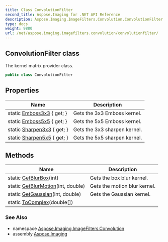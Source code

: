 ```yaml
---
title: Class ConvolutionFilter
second_title: Aspose.Imaging for .NET API Reference
description: Aspose.Imaging.ImageFilters.Convolution.ConvolutionFilter class. The kernel matrix provider class
type: docs
weight: 9880
url: /net/aspose.imaging.imagefilters.convolution/convolutionfilter/
---
```

## ConvolutionFilter class

The kernel matrix provider class.

```csharp
public class ConvolutionFilter
```

## Properties

| Name | Description |
| --- | --- |
| static [Emboss3x3](../../aspose.imaging.imagefilters.convolution/convolutionfilter/emboss3x3/) { get; } | Gets the 3x3 Emboss kernel. |
| static [Emboss5x5](../../aspose.imaging.imagefilters.convolution/convolutionfilter/emboss5x5/) { get; } | Gets the 5x5 Emboss kernel. |
| static [Sharpen3x3](../../aspose.imaging.imagefilters.convolution/convolutionfilter/sharpen3x3/) { get; } | Gets the 3x3 sharpen kernel. |
| static [Sharpen5x5](../../aspose.imaging.imagefilters.convolution/convolutionfilter/sharpen5x5/) { get; } | Gets the 5x5 sharpen kernel. |

## Methods

| Name | Description |
| --- | --- |
| static [GetBlurBox](../../aspose.imaging.imagefilters.convolution/convolutionfilter/getblurbox/)(int) | Gets the box blur kernel. |
| static [GetBlurMotion](../../aspose.imaging.imagefilters.convolution/convolutionfilter/getblurmotion/)(int, double) | Gets the motion blur kernel. |
| static [GetGaussian](../../aspose.imaging.imagefilters.convolution/convolutionfilter/getgaussian/)(int, double) | Gets the Gaussian kernel. |
| static [ToComplex](../../aspose.imaging.imagefilters.convolution/convolutionfilter/tocomplex/)(double[]) |  |

### See Also

* namespace [Aspose.Imaging.ImageFilters.Convolution](../../aspose.imaging.imagefilters.convolution/)
* assembly [Aspose.Imaging](../../)



